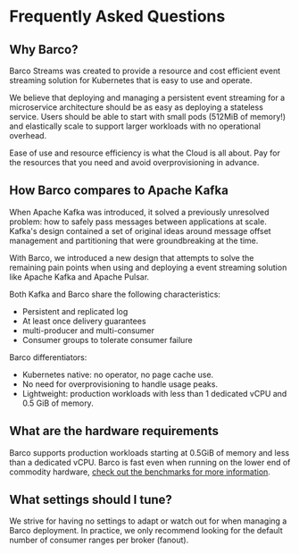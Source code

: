 # Frequently Asked Questions

## Why Barco?

Barco Streams was created to provide a resource and cost efficient event streaming solution for Kubernetes that is easy
to use and operate.

We believe that deploying and managing a persistent event streaming for a microservice architecture should be as easy as
deploying a stateless service. Users should be able to start with small pods (512MiB of memory!) and elastically scale
to support larger workloads with no operational overhead.

Ease of use and resource efficiency is what the Cloud is all about. Pay for the resources that you need and avoid
overprovisioning in advance.

## How Barco compares to Apache Kafka

When Apache Kafka was introduced, it solved a previously unresolved problem: how to safely pass messages between
applications at scale. Kafka's design contained a set of original ideas around message offset management and
partitioning that were groundbreaking at the time.

With Barco, we introduced a new design that attempts to solve the remaining pain points when using and deploying a
event streaming solution like Apache Kafka and Apache Pulsar.

Both Kafka and Barco share the following characteristics:

- Persistent and replicated log
- At least once delivery guarantees
- multi-producer and multi-consumer
- Consumer groups to tolerate consumer failure

Barco differentiators:

- Kubernetes native: no operator, no page cache use.
- No need for overprovisioning to handle usage peaks.
- Lightweight: production workloads with less than 1 dedicated vCPU and 0.5 GiB of memory.

## What are the hardware requirements

Barco supports production workloads starting at 0.5GiB of memory and less than a dedicated vCPU. Barco is fast even
when running on the lower end of commodity hardware, [check out the benchmarks for more information](./BENCHMARKS.md).

## What settings should I tune?

We strive for having no settings to adapt or watch out for when managing a Barco deployment. In practice, we only
recommend looking for the default number of consumer ranges per broker (fanout).
